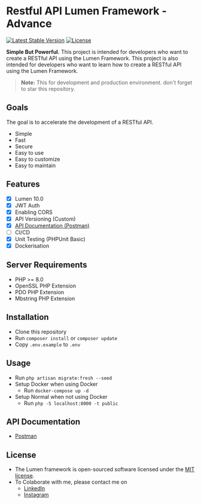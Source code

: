 # Restful API Lumen Framework - Advance

[![Latest Stable Version](https://img.shields.io/packagist/v/laravel/lumen-framework)](https://packagist.org/packages/laravel/lumen-framework)
[![License](https://img.shields.io/packagist/l/laravel/lumen)](https://packagist.org/packages/laravel/lumen-framework)

<b>Simple But Powerful.</b> This project is intended for developers who want to create a RESTful API using the Lumen Framework. This project is also intended for developers who want to learn how to create a RESTful API using the Lumen Framework.

> **Note:** This for development and production environment. don't forget to star this repository.

## Goals

The goal is to accelerate the development of a RESTful API. 

- Simple
- Fast
- Secure
- Easy to use
- Easy to customize
- Easy to maintain

## Features

- [x] Lumen 10.0
- [x] JWT Auth
- [x] Enabling CORS
- [x] API Versioning (Custom)
- [x] [API Documentation (Postman)](https://documenter.getpostman.com/view/17746540/2s93zB41E7)
- [ ] CI/CD
- [x] Unit Testing (PHPUnit Basic)
- [x] Dockerisation

## Server Requirements

- PHP >= 8.0
- OpenSSL PHP Extension
- PDO PHP Extension
- Mbstring PHP Extension

## Installation

- Clone this repository
- Run `composer install` or `composer update`
- Copy `.env.example` to `.env`

## Usage

- Run `php artisan migrate:fresh --seed`
- Setup Docker when using Docker
  - Run `docker-compose up -d`
- Setup Normal when not using Docker
  - Run `php -S localhost:8000 -t public`

## API Documentation

- [Postman](https://documenter.getpostman.com/view/17746540/2s93zB41E7)

## License

- The Lumen framework is open-sourced software licensed under the [MIT license]([https://opensource.org/licenses/MIT](https://github.com/ekopras18/restful-api-lumen/edit/master/LICENSE.md)).
- To Colaborate with me, please contact me on 
  - [LinkedIn](https://www.linkedin.com/in/ekopras18/)
  - [Instagram](https://www.instagram.com/ekopras18/)


